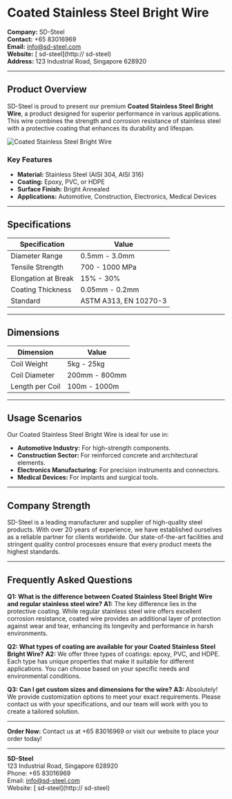 # Coated Stainless Steel Bright Wire

**Company:** SD-Steel  
**Contact:** +65 83016969  
**Email:** info@sd-steel.com  
**Website:** [ sd-steel](http:// sd-steel)  
**Address:** 123 Industrial Road, Singapore 628920

---

## Product Overview

SD-Steel is proud to present our premium **Coated Stainless Steel Bright Wire**, a product designed for superior performance in various applications. This wire combines the strength and corrosion resistance of stainless steel with a protective coating that enhances its durability and lifespan.

![Coated Stainless Steel Bright Wire](https://github.com/user-attachments/assets/2567258e-e124-4816-932d-1809bd27ef0b)

### Key Features
- **Material:** Stainless Steel (AISI 304, AISI 316)
- **Coating:** Epoxy, PVC, or HDPE
- **Surface Finish:** Bright Annealed
- **Applications:** Automotive, Construction, Electronics, Medical Devices

---

## Specifications

| Specification | Value |
| --- | --- |
| Diameter Range | 0.5mm - 3.0mm |
| Tensile Strength | 700 - 1000 MPa |
| Elongation at Break | 15% - 30% |
| Coating Thickness | 0.05mm - 0.2mm |
| Standard | ASTM A313, EN 10270-3 |

---

## Dimensions

| Dimension | Value |
| --- | --- |
| Coil Weight | 5kg - 25kg |
| Coil Diameter | 200mm - 800mm |
| Length per Coil | 100m - 1000m |

---

## Usage Scenarios

Our Coated Stainless Steel Bright Wire is ideal for use in:
- **Automotive Industry:** For high-strength components.
- **Construction Sector:** For reinforced concrete and architectural elements.
- **Electronics Manufacturing:** For precision instruments and connectors.
- **Medical Devices:** For implants and surgical tools.

---

## Company Strength

SD-Steel is a leading manufacturer and supplier of high-quality steel products. With over 20 years of experience, we have established ourselves as a reliable partner for clients worldwide. Our state-of-the-art facilities and stringent quality control processes ensure that every product meets the highest standards.

---

## Frequently Asked Questions

**Q1: What is the difference between Coated Stainless Steel Bright Wire and regular stainless steel wire?**
**A1:** The key difference lies in the protective coating. While regular stainless steel wire offers excellent corrosion resistance, coated wire provides an additional layer of protection against wear and tear, enhancing its longevity and performance in harsh environments.

**Q2: What types of coating are available for your Coated Stainless Steel Bright Wire?**
**A2:** We offer three types of coatings: epoxy, PVC, and HDPE. Each type has unique properties that make it suitable for different applications. You can choose based on your specific needs and environmental conditions.

**Q3: Can I get custom sizes and dimensions for the wire?**
**A3:** Absolutely! We provide customization options to meet your exact requirements. Please contact us with your specifications, and our team will work with you to create a tailored solution.

---

**Order Now:** Contact us at +65 83016969 or visit our website to place your order today!

---

**SD-Steel**  
123 Industrial Road, Singapore 628920  
Phone: +65 83016969  
Email: info@sd-steel.com  
Website: [ sd-steel](http:// sd-steel)